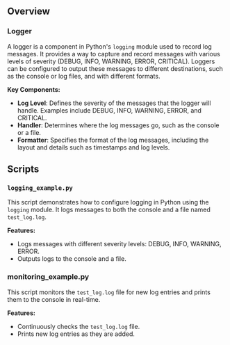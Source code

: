 ## Overview

### Logger

A logger is a component in Python's `logging` module used to record log messages. It provides a way to capture and record messages with various levels of severity (DEBUG, INFO, WARNING, ERROR, CRITICAL).
 Loggers can be configured to output these messages to different destinations, such as the console or log files, and with different formats.

**Key Components:**

- **Log Level**: Defines the severity of the messages that the logger will handle. Examples include DEBUG, INFO, WARNING, ERROR, and CRITICAL.
- **Handler**: Determines where the log messages go, such as the console or a file.
- **Formatter**: Specifies the format of the log messages, including the layout and details such as timestamps and log levels.


## Scripts

### `logging_example.py`

This script demonstrates how to configure logging in Python using the `logging` module. It logs messages to both the console and a file named `test_log.log`.

**Features:**
- Logs messages with different severity levels: DEBUG, INFO, WARNING, ERROR.
- Outputs logs to the console and a file.


### monitoring_example.py

This script monitors the `test_log.log` file for new log entries and prints them to the console in real-time.

**Features:**

- Continuously checks the `test_log.log` file.
- Prints new log entries as they are added.




